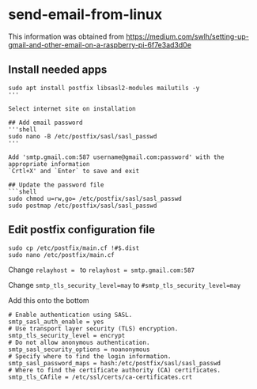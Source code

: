 # send-email-from-linux
This information was obtained from https://medium.com/swlh/setting-up-gmail-and-other-email-on-a-raspberry-pi-6f7e3ad3d0e

## Install needed apps
```shell
sudo apt install postfix libsasl2-modules mailutils -y
'''

Select internet site on installation

## Add email password
'''shell
sudo nano -B /etc/postfix/sasl/sasl_passwd
'''

Add 'smtp.gmail.com:587 username@gmail.com:password' with the appropriate information
`Crtl+X' and `Enter` to save and exit

## Update the password file
```shell
sudo chmod u=rw,go= /etc/postfix/sasl/sasl_passwd
sudo postmap /etc/postfix/sasl/sasl_passwd
```

## Edit postfix configuration file
```shell
sudo cp /etc/postfix/main.cf !#$.dist
sudo nano /etc/postfix/main.cf
```

Change `relayhost = `
to `relayhost = smtp.gmail.com:587`

Change `smtp_tls_security_level=may` to `#smtp_tls_security_level=may`

Add this onto the bottom

```shell
# Enable authentication using SASL.
smtp_sasl_auth_enable = yes
# Use transport layer security (TLS) encryption.
smtp_tls_security_level = encrypt
# Do not allow anonymous authentication.
smtp_sasl_security_options = noanonymous
# Specify where to find the login information.
smtp_sasl_password_maps = hash:/etc/postfix/sasl/sasl_passwd
# Where to find the certificate authority (CA) certificates.
smtp_tls_CAfile = /etc/ssl/certs/ca-certificates.crt
```

